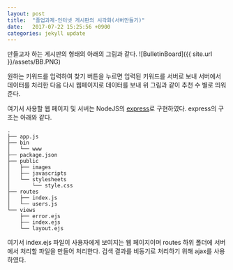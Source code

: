 ```yaml
---
layout: post
title:  "졸업과제-인터넷 게시판의 시각화(서버만들기)"
date:   2017-07-22 15:25:56 +0900
categories: jekyll update
---
```


만들고자 하는 게시판의 형태의 아래의 그림과 같다.
![BulletinBoard]({{ site.url }}/assets/BB.PNG)

원하는 키워드를 입력하여 찾기 버튼을 누르면 입력된 키워드를 서버로 보내 서버에서 데이터를 처리한 다음 다시 웹페이지로 데이터를 보내 위 그림과 같이 추천 수 별로 띄워준다.

여기서 사용할 웹 페이지 및 서버는 NodeJS의 [express][express]로 구현하였다.
express의 구조는 아래와 같다.

```
.
├── app.js
├── bin
│   └── www
├── package.json
├── public
│   ├── images
│   ├── javascripts
│   └── stylesheets
│       └── style.css
├── routes
│   ├── index.js
│   └── users.js
└── views
    ├── error.ejs
    ├── index.ejs
    └── layout.ejs

```
여기서 index.ejs 파일이 사용자에게 보여지는 웹 페이지이며 routes 하위 폴더에 서버에서 처리할 파일을 만들어 처리한다.
검색 결과를 비동기로 처리하기 위해 ajax를 사용하였다.



[express]: http://expressjs.com/